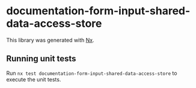 # documentation-form-input-shared-data-access-store

This library was generated with [Nx](https://nx.dev).

## Running unit tests

Run `nx test documentation-form-input-shared-data-access-store` to execute the unit tests.
